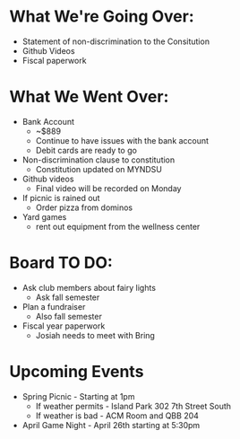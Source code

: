 # What We're Going Over:

- Statement of non-discrimination to the Consitution
- Github Videos
- Fiscal paperwork 

# What We Went Over:

- Bank Account
    - ~$889
    - Continue to have issues with the bank account
    - Debit cards are ready to go
- Non-discrimination clause to constitution
    - Constitution updated on MYNDSU
- Github videos
    - Final video will be recorded on Monday
- If picnic is rained out
    - Order pizza from dominos
- Yard games
    - rent out equipment from the wellness center


# Board TO DO:

- Ask club members about fairy lights
    - Ask fall semester
- Plan a fundraiser
    - Also fall semester
- Fiscal year paperwork
    - Josiah needs to meet with Bring

# Upcoming Events

- Spring Picnic - Starting at 1pm
  - If weather permits - Island Park 302 7th Street South
  - If weather is bad - ACM Room and QBB 204
- April Game Night - April 26th starting at 5:30pm